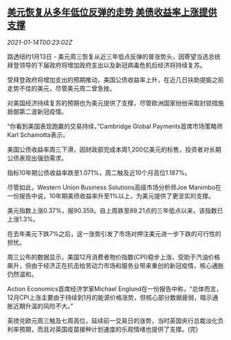 <!--1610585712000-->
[美元恢复从多年低位反弹的走势 美债收益率上涨提供支撑](https://cn.reuters.com/article/global-forex-0113-wedn-idCNKBS29J01L)
------

<div><i>2021-01-14T00:23:02Z</i></div><p>路透纽约1月13日 - 美元周三恢复从近三年低点反弹的普涨势头，因寄望当选总统拜登领导的下届政府将增加政府支出以及新冠病毒危机后经济将持续复苏。</p><p>受拜登政府将增加支出的预期推动，美国公债收益率上升，在近几日扶助提振之前走势不佳的美元，尽管美元周二曾急挫。</p><p>对美国经济持续复苏的预期也为美元提供了支撑，尽管欧洲国家纷纷采取封锁措施抵御第二波新冠疫情。</p><p>“你看到美国表现跑赢的交易持续，”Cambridge Global Payments首席市场策略师Karl Schamotta表示。</p><p>美国公债收益率周三下滑，因财政部完成本周1,200亿美元的标售，投资者对长期公债表现出强劲需求。</p><p>指标10年期公债收益率跌至1.071%，周二触及近10个月高位1.187%。</p><p>尽管如此，Western Union Business Solutions高级市场分析师Joe Manimbo在一份报告中说，10年期美债收益率升至1%以上，为美元提供了更坚实的支撑。</p><p>美元指数上涨0.37%，报90.359。自上周跌至89.21点的三年低点以来，该指数已上涨1.3%。</p><p>在去年美元下跌7%之后，这一涨势引发了市场对押注美元进一步下跌的可行性的担忧。</p><p>周三公布的数据显示，美国12月消费者物价指数(CPI)稳步上涨，受助于汽油价格飙升，但由于经济正在抗击给劳动力市场和服务业带来重创的新冠疫情，核心通胀仍然温和。</p><p>Action Economics首席经济学家Michael Englund在一份报告中称，“总体而言，12月CPI上涨主要由于持续到1月的能源价格涨势，但核心部分数据疲弱，暗示通胀近期升温的风险不大。”</p><p>英镑兑欧元周三触及七周高位，延续前一交易日的涨势，当时英国央行总裁淡化负利率预期，而且对英国疫苗接种计划速度的乐观情绪也提供了支撑。(完)</p>
